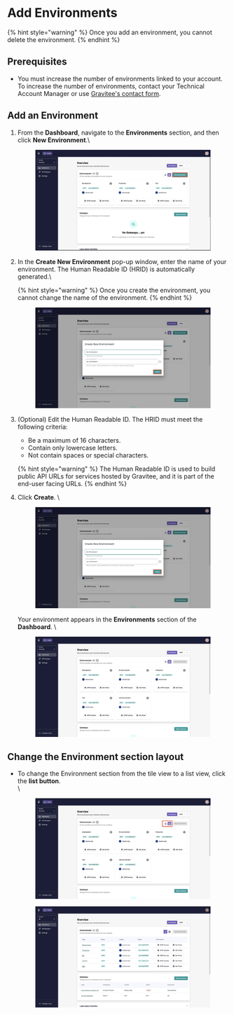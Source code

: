 # Add Environments

{% hint style="warning" %}
Once you add an environment, you cannot delete the environment.
{% endhint %}

## Prerequisites&#x20;

* You must increase the number of environments linked to your account. To increase the number of environments, contact your Technical Account Manager or use [Gravitee's contact form](https://www.gravitee.io/contact-us).&#x20;

## Add an Environment

1.  From the **Dashboard**, navigate to the **Environments** section, and then click **New Environment**.\


    <figure><img src="../.gitbook/assets/CE7BEA5B-F918-4BAE-90C7-59A680A0BF39_1_201_a.jpeg" alt=""><figcaption></figcaption></figure>
2.  In the **Create New Environment** pop-up window, enter the name of your environment. The Human Readable ID (HRID) is automatically generated.\


    {% hint style="warning" %}
    Once you create the environment, you cannot change the name of the environment.
    {% endhint %}



    <figure><img src="../.gitbook/assets/00792193-3829-426C-A047-6A566735E640_1_201_a.jpeg" alt=""><figcaption></figcaption></figure>
3.  (Optional) Edit the Human Readable ID. The HRID must meet the following criteria:

    * Be a maximum of 16 characters.
    * Contain only lowercase letters.
    * Not contain spaces or special characters.



    {% hint style="warning" %}
    The Human Readable ID is used to build public API URLs for services hosted by Gravitee, and it is part of the end-user facing URLs.
    {% endhint %}


4.  Click **Create**. \


    <figure><img src="../.gitbook/assets/00792193-3829-426C-A047-6A566735E640_1_201_a (1).jpeg" alt=""><figcaption></figcaption></figure>

    Your environment appears in the **Environments** section of the **Dashboard**. \


    <figure><img src="../.gitbook/assets/68CC2048-1B10-44D6-A7A6-3B891AE2D911_1_201_a.jpeg" alt=""><figcaption></figcaption></figure>

## Change the Environment section layout&#x20;

*   To change the Environment section from the tile view to a list view, click the **list button**. \
    \


    <figure><img src="../.gitbook/assets/99B1FD8B-4644-4BD6-A06B-EB6BC09D44DE_1_201_a.jpeg" alt=""><figcaption></figcaption></figure>

    <figure><img src="../.gitbook/assets/24DC25BD-272D-499D-8071-F1915F2D471B_1_201_a.jpeg" alt=""><figcaption></figcaption></figure>

